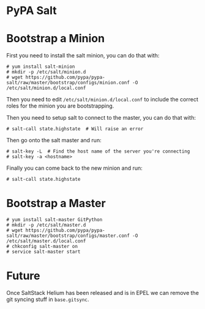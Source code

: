 PyPA Salt
=========

Bootstrap a Minion
==================

First you need to install the salt minion, you can do that with:

```console
# yum install salt-minion
# mkdir -p /etc/salt/minion.d
# wget https://github.com/pypa/pypa-salt/raw/master/bootstrap/configs/minion.conf -O /etc/salt/minion.d/local.conf
```

Then you need to edit ``/etc/salt/minion.d/local.conf`` to include the correct
roles for the minion you are bootstrapping.

Then you need to setup salt to connect to the master, you can do that with:

```console
# salt-call state.highstate  # Will raise an error
```

Then go onto the salt master and run:

```console
# salt-key -L  # Find the host name of the server you're connecting
# salt-key -a <hostname>
```

Finally you can come back to the new minion and run:

```console
# salt-call state.highstate
```


Bootstrap a Master
==================

```console
# yum install salt-master GitPython
# mkdir -p /etc/salt/master.d
# wget https://github.com/pypa/pypa-salt/raw/master/bootstrap/configs/master.conf -O /etc/salt/master.d/local.conf
# chkconfig salt-master on
# service salt-master start
```

Future
======

Once SaltStack Helium has been released and is in EPEL we can remove the git
syncing stuff in ``base.gitsync``.
